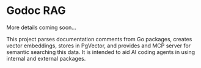 # Godoc RAG

More details coming soon...

This project parses documentation comments from Go packages, creates vector embeddings, stores in PgVector, and provides and MCP server for semantic searching this data. It is intended to aid AI coding agents in using internal and external packages.
